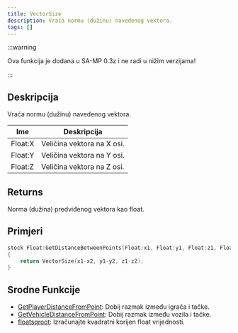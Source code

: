 ```yaml
---
title: VectorSize
description: Vraća normu (dužinu) navedenog vektora.
tags: []
---
```


:::warning

Ova funkcija je dodana u SA-MP 0.3z i ne radi u nižim verzijama!

:::

## Deskripcija

Vraća normu (dužinu) navedenog vektora.

| Ime     | Deskripcija                |
| ------- | -------------------------- |
| Float:X | Veličina vektora na X osi. |
| Float:Y | Veličina vektora na Y osi. |
| Float:Z | Veličina vektora na Z osi. |

## Returns

Norma (dužina) predviđenog vektora kao float.

## Primjeri

```c
stock Float:GetDistanceBetweenPoints(Float:x1, Float:y1, Float:z1, Float:x2, Float:y2, Float:z2)
{
    return VectorSize(x1-x2, y1-y2, z1-z2);
}
```

## Srodne Funkcije

- [GetPlayerDistanceFromPoint](GetPlayerDistanceFromPoint): Dobij razmak između igrača i tačke.
- [GetVehicleDistanceFromPoint](GetVehicleDistanceFromPoint): Dobij razmak između vozila i tačke.
- [floatsqroot](floatsqroot): Izračunajte kvadratni korijen float vrijednosti.
